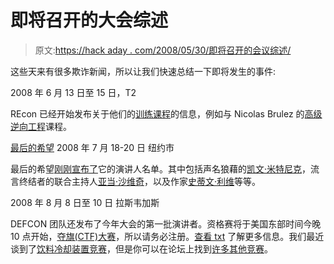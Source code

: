 # 即将召开的大会综述

> 原文:[https://hack aday . com/2008/05/30/即将召开的会议综述/](https://hackaday.com/2008/05/30/upcoming-convention-roundup/)

这些天来有很多欺诈新闻，所以让我们快速总结一下即将发生的事件:

2008 年 6 月 13 日至 15 日，T2

REcon 已经开始发布关于他们的[训练课程](http://recon.cx/2008/training.html)的信息，例如与 Nicolas Brulez 的[高级逆向工程](http://recon.cx/2008/training1.html)课程。

[最后的希望](http://www.thelasthope.org/)
2008 年 7 月 18-20 日
纽约市

最后的希望[刚刚宣布了](http://www.thelasthope.org/news_speakers_announced_levy_savage_mitnick_more.php)它的演讲人名单。其中包括声名狼藉的[凯文·米特尼克](http://www.mahalo.com/Kevin_Mitnick)，流言终结者的联合主持人[亚当·沙维奇](http://www.mahalo.com/Adam_Savage)，以及作家[史蒂文·利维](http://www.stevenlevy.com/)等等。

2008 年 8 月 8 日至 10 日
拉斯韦加斯

DEFCON 团队还发布了今年大会的第一批演讲者。资格赛将于美国东部时间今晚 10 点开始，[夺旗(CTF)大赛](http://www.hackaday.com/2008/05/14/defcon-ctf-2008-qualifier/)，所以请务必注册。[查看 txt](http://kenshoto.com/ctf08/quals08.txt) 了解更多信息。我们最近谈到了[饮料冷却装置竞赛](http://www.hackaday.com/2008/05/28/beverage-cooling-contraption-contest/)，但是你可以在论坛上找到[许多其他竞赛](https://forum.defcon.org/forumdisplay.php?f=346)。
